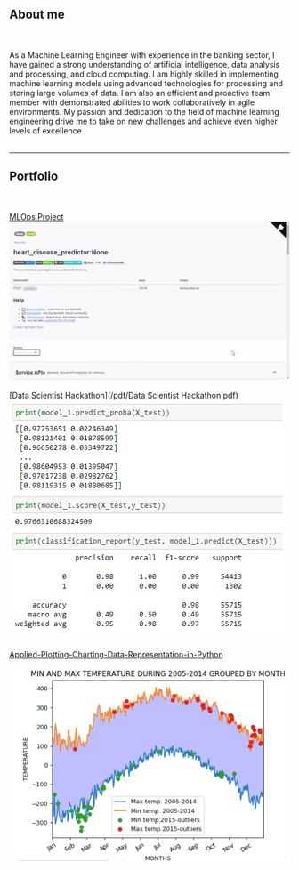 ## About me
<br><br>
As a Machine Learning Engineer with experience in the banking sector, I have gained a strong understanding of artificial intelligence, data analysis and processing, and cloud computing. I am highly skilled in implementing machine learning models using advanced technologies for processing and storing large volumes of data. I am also an efficient and proactive team member with demonstrated abilities to work collaboratively in agile environments. My passion and dedication to the field of machine learning engineering drive me to take on new challenges and achieve even higher levels of excellence.
<br><br>

---
## Portfolio
<br><br>
[MLOps Project](https://github.com/Rasecado/MLops_project)
<img src="images/mlops_rimac.gif?raw=true"/>
<br><br>
[Data Scientist Hackathon](/pdf/Data Scientist Hackathon.pdf)
<img src="images/Hackaton1.png?raw=true"/>
<br><br>
[Applied-Plotting-Charting-Data-Representation-in-Python](https://github.com/Rasecado/Applied-Plotting-Charting-Data-Representation-in-Python/blob/main/Assignment2.ipynb)
<!-- <img src="images/dummy_thumbnail.jpg?raw=true"/> -->
<img src="images/assignment 2.png?raw=true"/>
<br><br>

